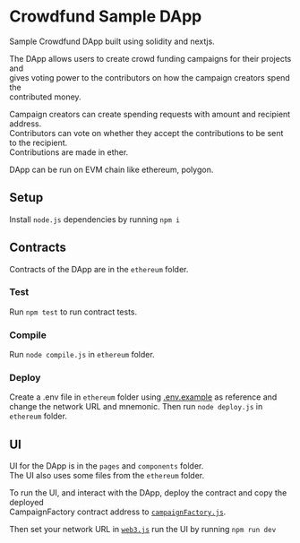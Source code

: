 # Crowdfund Sample DApp

Sample Crowdfund DApp built using solidity and nextjs.

The DApp allows users to create crowd funding campaigns for their projects and  
gives voting power to the contributors on how the campaign creators spend the  
contributed money.  

Campaign creators can create spending requests with amount and recipient address.  
Contributors can vote on whether they accept the contributions to be sent to the recipient.  
Contributions are made in ether.  

DApp can be run on EVM chain like ethereum, polygon.

## Setup

Install `node.js` dependencies by running `npm i`

## Contracts

Contracts of the DApp are in the `ethereum` folder.  

### Test

Run `npm test` to run contract tests.

### Compile

Run `node compile.js` in `ethereum` folder.

### Deploy

Create a .env file in `ethereum` folder using [.env.example](./ethereum/.env.example) as reference and  
change the network URL and mnemonic. Then run `node deploy.js` in `ethereum` folder.

## UI

UI for the DApp is in the `pages` and `components` folder.  
The UI also uses some files from the `ethereum` folder.

To run the UI, and interact with the DApp, deploy the contract and copy the deployed  
CampaignFactory contract address to [`campaignFactory.js`](./ethereum/campaignFactory.js).

Then set your network URL in [`web3.js`](./ethereum/web3.js) run the UI by running `npm run dev`
